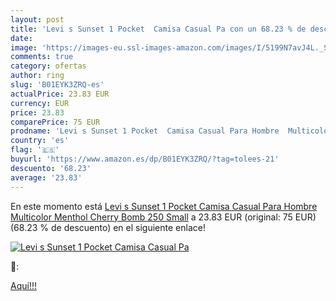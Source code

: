 ```yaml
---
layout: post
title: 'Levi s Sunset 1 Pocket  Camisa Casual Pa con un 68.23 % de descuento'
date: 
image: 'https://images-eu.ssl-images-amazon.com/images/I/5199N7avJ4L._SL200_.jpg'
comments: true
category: ofertas
author: ring
slug: 'B01EYK3ZRQ-es'
actualPrice: 23.83 EUR
currency: EUR
price: 23.83
comparePrice: 75 EUR
prodname: 'Levi s Sunset 1 Pocket  Camisa Casual Para Hombre  Multicolor  Menthol Cherry Bomb 250   Small'
country: 'es'
flag: '🇪🇸'
buyurl: 'https://www.amazon.es/dp/B01EYK3ZRQ/?tag=tolees-21'
descuento: '68.23'
average: '23.83'
---
```


En este momento está [Levi s Sunset 1 Pocket  Camisa Casual Para Hombre  Multicolor  Menthol Cherry Bomb 250   Small](https://www.amazon.es/dp/B01EYK3ZRQ/?tag=tolees-21) a 23.83 EUR (original: 75 EUR) (68.23 %  de descuento) en el siguiente enlace!

[![Levi s Sunset 1 Pocket  Camisa Casual Pa](https://images-eu.ssl-images-amazon.com/images/I/5199N7avJ4L._SL200_.jpg)](https://www.amazon.es/dp/B01EYK3ZRQ/?tag=tolees-21)

🔎:


[Aquí!!!](https://www.amazon.es/dp/B01EYK3ZRQ/?tag=tolees-21)
